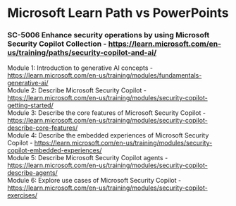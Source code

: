 # Microsoft Learn Path vs PowerPoints

### SC-5006 Enhance security operations by using Microsoft Security Copilot Collection - https://learn.microsoft.com/en-us/training/paths/security-copilot-and-ai/

Module 1:  Introduction to generative AI concepts - https://learn.microsoft.com/en-us/training/modules/fundamentals-generative-ai/ <br>
Module 2:  Describe Microsoft Security Copilot - https://learn.microsoft.com/en-us/training/modules/security-copilot-getting-started/ <br>
Module 3:  Describe the core features of Microsoft Security Copilot - https://learn.microsoft.com/en-us/training/modules/security-copilot-describe-core-features/ <br>
Module 4:  Describe the embedded experiences of Microsoft Security Copilot - https://learn.microsoft.com/en-us/training/modules/security-copilot-embedded-experiences/ <br>
Module 5:  Describe Microsoft Security Copilot agents - https://learn.microsoft.com/en-us/training/modules/security-copilot-describe-agents/<br>
Module 6:  Explore use cases of Microsoft Security Copilot - https://learn.microsoft.com/en-us/training/modules/security-copilot-exercises/ <br>
